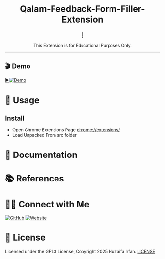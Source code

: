 
<div align="center">
  <h1>Qalam-Feedback-Form-Filler-Extension</h1>
  <p><h3 align="center"> 🚀</h3>
    This Extension is for Educational Purposes Only.
  </p>
</div>

<hr>

## 🎬 Demo

[▶️![Demo](https://img.youtube.com/vi/551Gv0hzzPY/maxresdefault.jpg)](https://www.youtube.com/watch?v=551Gv0hzzPY)


# 🚀 Usage

## Install

- Open Chrome Extensions Page [chrome://extensions/](chrome://extensions/)
- Load Unpacked From src folder



# 📝 Documentation

# 📚 References


# 🤝🏻 Connect with Me

[![GitHub](https://img.shields.io/badge/Github-%23222.svg?style=for-the-badge&logo=github&logoColor=white)](https://github.com/HuzaifaIrfan/)
[![Website](https://img.shields.io/badge/Website-%23222.svg?style=for-the-badge&logo=google-chrome&logoColor==%234285F4)](https://www.huzaifairfan.com)

# 📜 License

Licensed under the GPL3 License, Copyright 2025 Huzaifa Irfan. [LICENSE](LICENSE)
